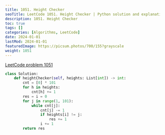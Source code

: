 ```yaml
---
title: 1051. Height Checker
seoTitle: LeetCode 1051. Height Checker | Python solution and explanation
description: 1051. Height Checker
toc: true
tags: []
categories: [Algorithms, LeetCode]
date: 2024-01-01
lastMod: 2024-01-01
featuredImage: https://picsum.photos/700/155?grayscale
weight: 1051
---
```


[LeetCode problem 1051](https://leetcode.com/problems/height-checker/)

```python
class Solution:
    def heightChecker(self, heights: List[int]) -> int:
        cnt = [0] * 101
        for h in heights:
            cnt[h] += 1
        res = i = 0
        for j in range(1, 101):
            while cnt[j]:
                cnt[j] -= 1
                if heights[i] != j:
                    res += 1
                i += 1
        return res

```
